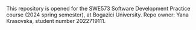 This repository is opened for the SWE573 Software Development Practice course (2024 spring semester), at Bogazici University. Repo owner: Yana Krasovska, student number 2022719111.
